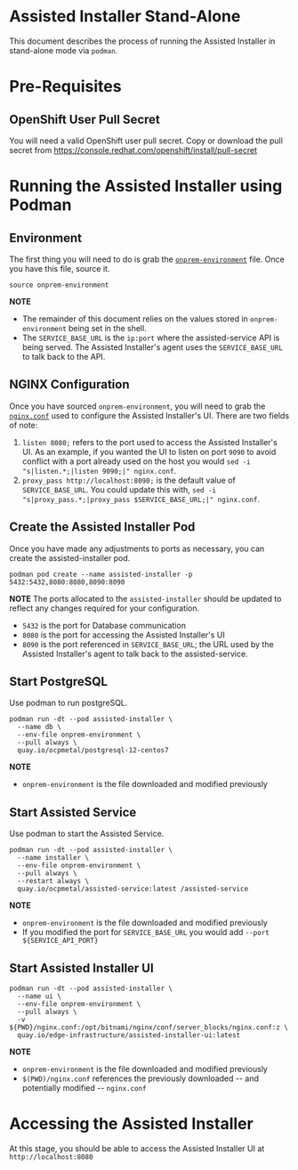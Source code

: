 Assisted Installer Stand-Alone
==============================

This document describes the process of running the Assisted Installer in
stand-alone mode via `podman`.

# Pre-Requisites

## OpenShift User Pull Secret

You will need a valid OpenShift user pull secret. Copy or download the pull
secret from https://console.redhat.com/openshift/install/pull-secret

# Running the Assisted Installer using Podman

## Environment

The first thing you will need to do is grab the
[`onprem-environment`](https://raw.githubusercontent.com/openshift/assisted-service/master/onprem-environment)
file. Once you have this file, source it.

```
source onprem-environment
```

**NOTE**
* The remainder of this document relies on the values stored in
    `onprem-environment` being set in the shell.
* The `SERVICE_BASE_URL` is the `ip:port` where the assisted-service
    API is being served. The Assisted Installer's agent uses the
    `SERVICE_BASE_URL` to talk back to the API.


## NGINX Configuration

Once you have sourced `onprem-environment`, you will need to grab the
[`nginx.conf`](https://raw.githubusercontent.com/openshift/assisted-service/master/deploy/ui/nginx.conf)
used to configure the Assisted Installer's UI. There are two fields of note:

1. `listen 8080;` refers to the port used to access the Assisted Installer's UI.
  As an example, if you wanted the UI to listen on port `9090` to avoid conflict
  with a port already used on the host you would `sed -i "s|listen.*;|listen 9090;|" nginx.conf`.
1. `proxy_pass http://localhost:8090;` is the default value of `SERVICE_BASE_URL`.
  You could update this with, `sed -i "s|proxy_pass.*;|proxy_pass $SERVICE_BASE_URL;|" nginx.conf`.

## Create the Assisted Installer Pod

Once you have made any adjustments to ports as necessary, you can create the
assisted-installer pod.

```
podman pod create --name assisted-installer -p 5432:5432,8080:8080,8090:8090
```

**NOTE**
The ports allocated to the `assisted-installer` should be updated to reflect any
changes required for your configuration.

* `5432` is the port for Database communication
* `8080` is the port for accessing the Assisted Installer's UI
* `8090` is the port referenced in `SERVICE_BASE_URL`; the URL used by the
    Assisted Installer's agent to talk back to the assisted-service.

## Start PostgreSQL

Use podman to run postgreSQL.

```
podman run -dt --pod assisted-installer \
  --name db \
  --env-file onprem-environment \
  --pull always \
  quay.io/ocpmetal/postgresql-12-centos7
```

**NOTE**
* `onprem-environment` is the file downloaded and modified previously

## Start Assisted Service

Use podman to start the Assisted Service.

```
podman run -dt --pod assisted-installer \
  --name installer \
  --env-file onprem-environment \
  --pull always \
  --restart always \
  quay.io/ocpmetal/assisted-service:latest /assisted-service
```

**NOTE**
* `onprem-environment` is the file downloaded and modified previously
* If you modified the port for `SERVICE_BASE_URL` you would add `--port ${SERVICE_API_PORT}`

## Start Assisted Installer UI

```
podman run -dt --pod assisted-installer \
  --name ui \
  --env-file onprem-environment \
  --pull always \
  -v ${PWD}/nginx.conf:/opt/bitnami/nginx/conf/server_blocks/nginx.conf:z \
  quay.io/edge-infrastructure/assisted-installer-ui:latest
```

**NOTE**
* `onprem-environment` is the file downloaded and modified previously
* `$(PWD)/nginx.conf` references the previously downloaded -- and potentially
    modified -- `nginx.conf`

# Accessing the Assisted Installer

At this stage, you should be able to access the Assisted Installer UI at
`http://localhost:8080`
